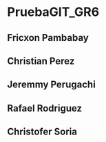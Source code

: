 # PruebaGIT_GR6

## Fricxon Pambabay
## Christian Perez
## Jeremmy Perugachi
## Rafael Rodriguez
## Christofer Soria
